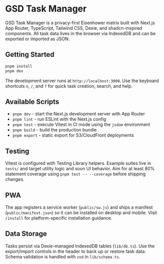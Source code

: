 # GSD Task Manager

GSD Task Manager is a privacy-first Eisenhower matrix built with Next.js App Router, TypeScript, Tailwind CSS, Dexie, and shadcn-inspired components. All task data lives in the browser via IndexedDB and can be exported or imported as JSON.

## Getting Started

```bash
pnpm install
pnpm dev
```

The development server runs at `http://localhost:3000`. Use the keyboard shortcuts `n`, `/`, and `?` for quick task creation, search, and help.

## Available Scripts

- `pnpm dev` - start the Next.js development server with App Router
- `pnpm lint` - run ESLint with the Next.js config
- `pnpm test` - execute Vitest in CI mode using the `jsdom` environment
- `pnpm build` - build the production bundle
- `pnpm export` - static export for S3/CloudFront deployments

## Testing

Vitest is configured with Testing Library helpers. Example suites live in `tests/` and target utility logic and soon UI behavior. Aim for at least 80% statement coverage using `pnpm test -- --coverage` before shipping changes.

## PWA

The app registers a service worker (`public/sw.js`) and ships a manifest (`public/manifest.json`) so it can be installed on desktop and mobile. Visit `/install` for platform-specific installation guidance.

## Data Storage

Tasks persist via Dexie-managed IndexedDB tables (`lib/db.ts`). Use the export/import controls in the header to back up or restore task data. Schema validation is handled with `zod` in `lib/schema.ts`.
